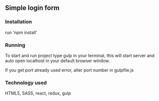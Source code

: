 Simple login form
------------------

### Installation

run 'npm install'

### Running
To start and run project type gulp in your terminal, this will start server and auto open localhost in your default browser window.

If  you get port already used error, alter port number in gulpfile.js

### Technology used
HTML5, SASS, react, redux, gulp

